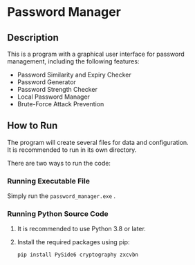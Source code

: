 # Password Manager

## Description

This is a program with a graphical user interface for password management, including the following features:

- Password Similarity and Expiry Checker
- Password Generator
- Password Strength Checker
- Local Password Manager
- Brute-Force Attack Prevention

## How to Run

The program will create several files for data and configuration.  
It is recommended to run in its own directory.

There are two ways to run the code:

### Running Executable File

Simply run the `password_manager.exe` .

### Running Python Source Code

1. It is recommended to use Python 3.8 or later.
2. Install the required packages using pip:

   ```bash
   pip install PySide6 cryptography zxcvbn